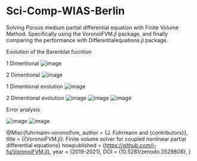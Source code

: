 # Sci-Comp-WIAS-Berlin

Solving Porous medium partial differential equation with Finite Volume Method. Specifically using the VoronoiFVM.jl package, and finally comparing the performance with Differentialequations.jl package.

Evolution of the Barenblat fucntion

1 Dimentional
![image](https://user-images.githubusercontent.com/38491149/166873345-0438136e-7f96-4602-ae4e-70ac3bc5ead8.png)


2 Dimentional
![image](https://user-images.githubusercontent.com/38491149/166873408-135834c1-8b8f-4bf2-98aa-1e8a0f84c1e8.png)

1 Dimentional evolution 
![image](https://user-images.githubusercontent.com/38491149/166873513-2a391cfa-9ebf-4994-a6fb-ed3a5020f843.png)


2 Dimentional evolution 
![image](https://user-images.githubusercontent.com/38491149/166873579-e2f26c60-e8f4-4cdb-99d4-fe1faaafea3b.png)
![image](https://user-images.githubusercontent.com/38491149/166873614-dc4a8347-d9cb-4932-bbe8-89845b8acc8f.png)
![image](https://user-images.githubusercontent.com/38491149/166873645-c38394a1-4d69-443f-8df7-9b9a4809ef1c.png)



Error analysis

![image](https://user-images.githubusercontent.com/38491149/166873797-62c6c680-5487-4107-84a1-ee76046570be.png)
![image](https://user-images.githubusercontent.com/38491149/166873825-5b282abb-d24f-44e0-ac27-14208634c1e0.png)




@Misc{fuhrmann-voronoifvm,
  author = {J. Fuhrmann and {contributors}},
  title = {{VoronoiFVM.jl}: Finite volume solver for coupled nonlinear partial differential equations}
  howpublished = {https://github.com/j-fu/VoronoiFVM.jl},
  year = {2019-2021},
  DOI = {10.5281/zenodo.3529808},
}
